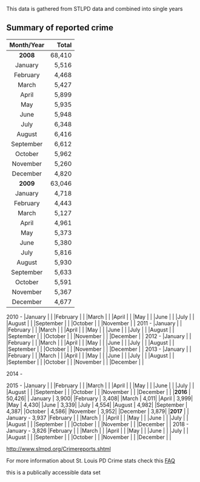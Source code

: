 
This data is gathered from STLPD data and combined into single years

## Summary of reported crime

| Month/Year | Total  |  
|:----------:|-------:|
|**2008**    |  68,410|
|January     |   5,516|
|February    |   4,468|
|March       |   5,427|
|April       |   5,899|
|May         |   5,935|
|June        |   5,948|
|July        |   6,348|
|August      |   6,416|
|September   |   6,612|
|October     |   5,962|
|November    |   5,260|
|December    |   4,820|
|**2009**    |  63,046|
|January     |   4,718|
|February    |   4,443|
|March       |   5,127|
|April       |   4,961|
|May         |   5,373|
|June        |   5,380|
|July        |   5,816|
|August      |   5,930|
|September   |   5,633|
|October     |   5,591|
|November    |   5,367|
|December    |   4,677|

2010 -
|January     |   |
|February    |   |
|March       |   |
|April       |   |
|May         |   |
|June        |   |
|July        |   |
|August      |   |
|September   |   |
|October     |   |
|November    |   |
2011 -
|January     |   |
|February    |   |
|March       |  |
|April       |   |
|May         |   |
|June        |   |
|July        |   |
|August      |   |
|September   |   |
|October     |   |
|November    |   |
|December    |   |
2012 -
|January     |  |
|February    |   |
|March       |   |
|April       |   |
|May         |  |
|June        |   |
|July        |  |
|August      |   |
|September   |   |
|October     |   |
|November    |  |
|December    |   |
2013 -
|January     |   |
|February    |   |
|March       |   |
|April       |   |
|May         |   |
|June        |   |
|July        |   |
|August      |   |
|September   |   |
|October     |   |
|November    |   |
|December    |   |

2014 -
 
2015 - 
|January     |   |
|February    |   |
|March       |   |
|April       |   |
|May         |  |
|June        |   |
|July        |   |
|August      |   |
|September   |   |
|October     |  |
|November    |   |
|December    |   |
|**2016**    |  50,426| 
|    January |   3,900|
|February    |   3,408|
|March       |   4,011|
|April       |   3,999|
|May         |   4,430|
|June        |   3,339|
|July        |   4,554|
|August      |   4,982|
|September   |   4,387|
|October     |   4,586|
|November    |   3,952|
|December    |   3,879|
|**2017**    |        |
     January   - 3,937
|February    |   |
|March       |   |
|April       |   |
|May         |   |
|June        |   |
|July        |  |
|August      |   |
|September   |   |
|October     |  |
|November    |   |
|December    |   |
2018 - 
     January   - 3,826
|February    |   |
|March       |   |
|April       |   |
|May         |   |
|June        |   |
|July        |  |
|August      |   |
|September   |  |
|October     |   |
|November    |   |
|December    |   |

http://www.slmpd.org/Crimereports.shtml

For more information about St. Louis PD Crime stats check this [FAQ](http://www.slmpd.org/Crime/CrimeDataFrequentlyAskedQuestions.pdf)

this is a publically accessible data set 

